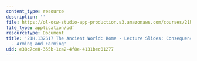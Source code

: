 ```yaml
---
content_type: resource
description: ''
file: https://ol-ocw-studio-app-production.s3.amazonaws.com/courses/21h-132-the-ancient-world-rome-spring-2017/e38c7ce0355b1ca24f8e4131bec01277_MIT21H_132S17_ConseqncArmg.pdf
file_type: application/pdf
resourcetype: Document
title: '21H.132S17 The Ancient World: Rome - Lecture Slides: Consequences of Empire
  - Arming and Farming'
uid: e38c7ce0-355b-1ca2-4f8e-4131bec01277
---
```

